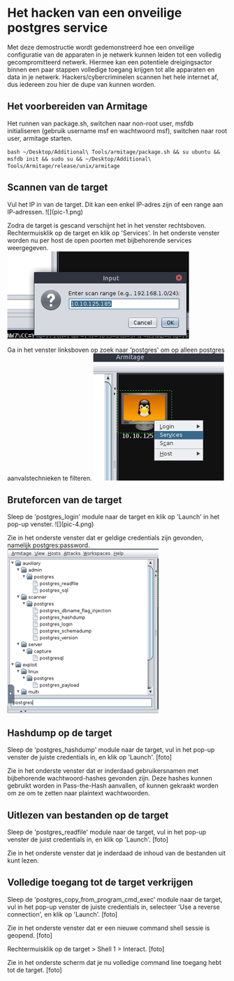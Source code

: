 <h1>Het hacken van een onveilige postgres service</h1>
Met deze demostructie wordt gedemonstreerd hoe een onveilige configuratie van de apparaten in je netwerk kunnen leiden tot een volledig gecompromitteerd netwerk. Hiermee kan een potentiele dreigingsactor binnen een paar stappen volledige toegang krijgen tot alle apparaten en data in je netwerk. Hackers/cybercriminelen scannen het hele internet af, dus iedereen zou hier de dupe van kunnen worden.

<h2>Het voorbereiden van Armitage</h2>
Het runnen van package.sh, switchen naar non-root user, msfdb initialiseren (gebruik username msf en wachtwoord msf), switchen naar root user, armitage starten.

```
bash ~/Desktop/Additional\ Tools/armitage/package.sh && su ubuntu && msfdb init && sudo su && ~/Desktop/Additional\ Tools/Armitage/release/unix/armitage 
```

<h2>Scannen van de target</h2>
Vul het IP in van de target. Dit kan een enkel IP-adres zijn of een range aan IP-adressen.
![](pic-1.png)

Zodra de target is gescand verschijnt het in het venster rechtsboven. Rechtermuisklik op de target en klik op 'Services'. In het onderste venster worden nu per host de open poorten met bijbehorende services weergegeven. 
![](pic-2.png)

Ga in het venster linksboven op zoek naar 'postgres' om op alleen postgres aanvalstechnieken te filteren.
![](pic-3.png)

<h2>Bruteforcen van de target</h2>
Sleep de 'postgres_login' module naar de target en klik op 'Launch' in het pop-up venster.
![](pic-4.png)

Zie in het onderste venster dat er geldige credentials zijn gevonden, namelijk postgres:password. 
![](pic-5.png)

<h2>Hashdump op de target</h2>
Sleep de 'postgres_hashdump' module naar de target, vul in het pop-up venster de juiste credentials in, en klik op 'Launch'.
[foto]

Zie in het onderste venster dat er inderdaad gebruikersnamen met bijbehorende wachtwoord-hashes gevonden zijn. Deze hashes kunnen gebruikt worden in Pass-the-Hash aanvallen, of kunnen gekraakt worden om ze om te zetten naar plaintext wachtwoorden.
<h2>Uitlezen van bestanden op de target</h2>
Sleep de 'postgres_readfile' module naar de target, vul in het pop-up venster de juist credentials in, en klik op 'Launch'.
[foto]

Zie in het onderste venster dat je inderdaad de inhoud van de bestanden uit kunt lezen. 

<h2>Volledige toegang tot de target verkrijgen</h2>
Sleep de 'postgres_copy_from_program_cmd_exec' module naar de target, vul in het pop-up venster de juiste credentials in, selecteer 'Use a reverse connection', en klik op 'Launch'.
[foto]

Zie in het onderste venster dat er een nieuwe command shell sessie is geopend. 
[foto]

Rechtermuisklik op de target > Shell 1 > Interact.
[foto]

Zie in het onderste scherm dat je nu volledige command line toegang hebt tot de target.
[foto]
